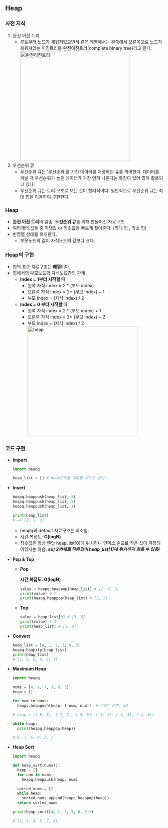 ## Heap

### 사전 지식
1. 완전 이진 트리
    - 루트부터 노드가 채워져있으면서 같은 레벨에서는 왼쪽에서 오른쪽으로 노드가 채워져있는 이진트리를 완전이진트리(complete binary tree)라고 한다.
<img src = "https://github.com/Wook-2/CS_Summary/blob/main/image/%EC%99%84%EC%A0%84%EC%9D%B4%EC%A7%84%ED%8A%B8%EB%A6%AC.PNG?raw=true" alt = "완전이진트리" width ="350px"></img>
2. 우선순위 큐
    - 우선순위 큐는 '우선순위'를 가진 데이터를 저장하는 큐를 의미한다. 
    데이터를 꺼낼 때 우선순위가 높은 데이터가 가장 먼저 나온다는 특징이 있어 많이 활용되고 있다.
    - 우선순위 큐는 트리 구조로 보는 것이 합리적이다. 
    일반적으로 우선순위 큐는 최대 힙을 이용하여 구현한다.

### Heap
- **완전 이진 트리**의 일종, **우선순위 큐**를 위해 만들어진 자료구조.
- 여러개의 값들 중 최댓값 or 최솟값을 빠르게 찾아준다. (최대 힙 , 최소 힙)
- 반정렬 상태를 유지한다.
    - 부모노드의 값이 자식노드의 값보다 크다.

### Heap의 구현
- 힙의 표준 자료구조는 **배열**이다.
- 힙에서의 부모노드와 자식노드간의 관계
    - **Index = 1부터 시작할 때**
        - 왼쪽 자식 index = 2 * (부모 index)
        - 오른쪽 자식 index = 2* (부모 index) + 1
        - 부모 index = (자식 index) / 2
    - **Index = 0 부터 시작할 때**
        - 왼쪽 자식 index = 2 * (부모 index) + 1
        - 오른쪽 자식 index = 2* (부모 index) + 2
        - 부모 index = (자식 index) / 2
<img src = "https://github.com/Wook-2/CS_Summary/blob/main/image/heap.PNG?raw=true" alt ="heap" width = "350px"></img>

### 코드 구현

- **Import**

    ```python
    import heapq

	heap_list = [] # heap구조를 저장할 리스트 선언
    ```

- **Insert**

    ```python
    heapq.heappush(heap_list, 3)
    heapq.heappush(heap_list, 5)
    heapq.heappush(heap_list, 1)

    print(heap_list)
    # => [1, 5, 3]
    ```

    - heapq의 default 자료구조는 최소힙.
    - 시간 복잡도: **O(logN)**
    - 최솟값은 항상 맨앞 heap_list[0]에 위치하나 인덱스 순으로 작은 값이 저장되어있지는 않음.
    ***ex) 2번째로 작은값이 heap_list[1]에 위치하지 않을 수 있음!***
- **Pop & Top**
    - **Pop**

        **시간 복잡도: O(logN)**

        ```python
        value = heapq.heappop(heap_list) # [1, 5, 3]
        print(value) # 1
        print(heapq.heappop(heap_list) # [3, 5]
        ```

    - **Top**

        ```python
        value = heap_list[0] # [3, 5]
        print(value) # 3
        print(heap_list) # [3, 5]
        ```

- **Convert**

    ```python
    heap_list = [4, 1, 7, 3, 8, 5]
    heapq.heapify(heap_list)
    print(heap_list)
    # [1, 3, 5, 4, 8, 7]
    ```

- **Maximum Heap**

    ```python
    import heapq

    nums = [4, 1, 7, 3, 8, 5]
    heap = []

    for num in nums:
      heapq.heappush(heap, (-num, num))  # (우선 순위, 값)

    # heap = [(-8, 8), (-7, 7), (-5, 5), (-1, 1), (-3, 3), (-4, 4)]

    while heap:
      print(heapq.heappop(heap))

    # 8, 7, 5, 4, 3, 1
    ```

- **Heap Sort**

    ```python
    import heapq

    def heap_sort(nums):
      heap = []
      for num in nums:
        heapq.heappush(heap, num)
      
      sorted_nums = []
      while heap:
        sorted_nums.append(heapq.heappop(heap))
      return sorted_nums

    print(heap_sort([4, 1, 7, 3, 8, 5]))

    # [1, 3, 4, 5, 7, 8]
    ```
